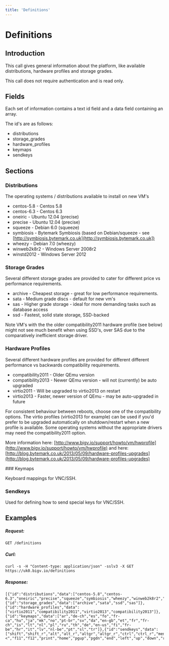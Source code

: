 ```yaml
---
title: 'Definitions'
---
```


# Definitions

## Introduction 

This call gives general information about the platform, like available distributions, hardware profiles and storage grades.

This call does not require authentication and is read only.


## Fields

Each set of information contains a text id field and a data field containing an array.

The id's are as follows:

* distributions
* storage_grades
* hardware_profiles
* keymaps
* sendkeys


## Sections

### Distributions

The operating systems / distributions available to install on new VM's

* centos-5.8 - Centos 5.8
* centos-6.3 - Centos 6.3
* oneiric - Ubuntu 12.04 (precise)
* precise - Ubuntu 12.04 (precise)
* squeeze - Debian 6.0 (squeeze)
* symbiosis - Bytemark Symbiosis (based on Debian/squeeze - see [http://symbiosis.bytemark.co.uk](http://symbiosis.bytemark.co.uk])
* wheezy - Debian 7.0 (wheezy)
* winweb2k8r2 - Windows Server 2008r2
* winstd2012 - Windows Server 2012


### Storage Grades

Several different storage grades are provided to cater for different price vs performance requirements.

* archive - Cheapest storage - great for low performance requirements.
* sata - Medium grade discs - default for new vm's
* sas - Higher grade storage - ideal for more demanding tasks such as database access
* ssd - Fastest, solid state storage, SSD-backed

Note VM's with the the older compatibility2011 hardware profile (see below) might not see much benefit when using SSD's, over SAS due to the comparatively inefficient storage driver.


### Hardware Profiles

Several different hardware profiles are provided for different different performance vs backwards compatibility requirements.

* compatibility2011 - Older QEmu version
* compatibility2013 - Newer QEmu version - will not (currently) be auto upgraded
* virtio2011 - Will be upgraded to virtio2013 on restart
* virtio2013 - Faster, newer version of QEmu - may be auto-upgraded in future

For consistent behaviour between reboots, choose one of the compatibility options. The virtio profiles
(virtio2013 for example) can be used if you'd prefer to be upgraded automatically on shutdown/restart
when a new profile is available. Some operating systems without the appropriate drivers may need the
compatibility2011 option.

More information here: [http://www.bigv.io/support/howto/vm/hwprofile](http://www.bigv.io/support/howto/vm/hwprofile) and here: [http://blog.bytemark.co.uk/2013/05/09/hardware-profiles-upgrades](http://blog.bytemark.co.uk/2013/05/09/hardware-profiles-upgrades)


### Keymaps

Keyboard mappings for VNC/SSH.


### Sendkeys

Used for defining how to send special keys for VNC/SSH.


## Examples

##### Request:

    GET /definitions

##### Curl:

    curl -s -H "Content-type: application/json" -sslv3 -X GET https://uk0.bigv.io/definitions

##### Response:

    [{"id":"distributions","data":["centos-5.8","centos-6.3","oneiric","precise","squeeze","symbiosis","wheezy","winweb2k8r2","winstd2012"]},{"id":"storage_grades","data":["archive","sata","ssd","sas"]},{"id":"hardware_profiles","data":["virtio2011","compatibility2011","virtio2013","compatibility2013"]},{"id":"keymaps","data":["ar","de-ch","es","fo","fr-ca","hu","ja","mk","no","pt-br","sv","da","en-gb","et","fr","fr-ch","is","lt","nl","pl","ru","th","de","en-us","fi","fr-be","hr","it","lv","nl-be","pt","sl","tr"]},{"id":"sendkeys","data":["shift","shift_r","alt","alt_r","altgr","altgr_r","ctrl","ctrl_r","menu","esc","1","2","3","4","5","6","7","8","9","0","minus","equal","backspace","tab","q","w","e","r","t","y","u","i","o","p","ret","a","s","d","f","g","h","j","k","l","z","x","c","v","b","n","m","comma","dot","slash","asterisk","spc","caps_lock","f1","f2","f3","f4","f5","f6","f7","f8","f9","f10","num_lock","scroll_lock","kp_divide","kp_multiply","kp_subtract","kp_add","kp_enter","kp_decimal","sysrq","kp_0","kp_1","kp_2","kp_3","kp_4","kp_5","kp_6","kp_7","kp_8","kp_9","<","f11","f12","print","home","pgup","pgdn","end","left","up","down","right","insert","delete"]}]

